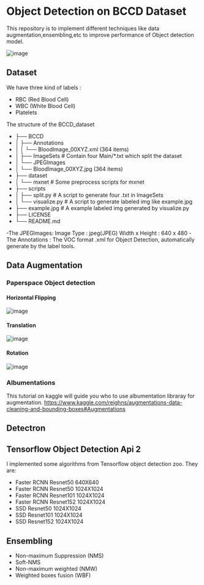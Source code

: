 # Object Detection on BCCD Dataset

This repository is to implement different techniques like data augmentation,ensembling,etc to improve performance of Object detection model.

![image](https://user-images.githubusercontent.com/50731752/138541652-9a93dc62-2bc6-4663-951e-787e9f1fb4d5.png)

## Dataset

We have three kind of labels :

- RBC (Red Blood Cell)
- WBC (White Blood Cell)
- Platelets

The structure of the BCCD_dataset

- ├── BCCD
- │   ├── Annotations
- │   │       └── BloodImage_00XYZ.xml (364 items)
- │   ├── ImageSets       # Contain four Main/*.txt which split the dataset
- │   └── JPEGImages
- │       └── BloodImage_00XYZ.jpg (364 items)
- ├── dataset
- │   └── mxnet           # Some preprocess scripts for mxnet
- ├── scripts
- │   ├── split.py        # A script to generate four .txt in ImageSets
- │   └── visualize.py    # A script to generate labeled img like example.jpg
- ├── example.jpg         # A example labeled img generated by visualize.py
- ├── LICENSE
- └── README.md

-The JPEGImages:
Image Type : jpeg(JPEG)
Width x Height : 640 x 480
-The Annotations : The VOC format .xml for Object Detection, automatically generate by the label tools.


## Data Augmentation

### Paperspace Object detection
#### Horizontal Flipping
![image](https://user-images.githubusercontent.com/50731752/138541892-d6139c0f-8339-496b-8d30-adfc103d2a74.png)
#### Translation
![image](https://user-images.githubusercontent.com/50731752/138541917-d5680ffc-e4c2-49ab-bfd8-124689f6c018.png)
#### Rotation
![image](https://user-images.githubusercontent.com/50731752/138541918-2d0cda85-3264-468f-a795-771d0f3408b9.png)

### Albumentations

This tutorial on kaggle will guide you who to use albumentation libraray for augmentation.
https://www.kaggle.com/reighns/augmentations-data-cleaning-and-bounding-boxes#Augmentations


## Detectron

## Tensorflow Object Detection Api 2
I implemented some algorithms from Tensorflow object detection zoo. They are:
- Faster RCNN Resnet50 640X640
- Faster RCNN Resnet50 1024X1024
- Faster RCNN Resnet101 1024X1024
- Faster RCNN Resnet152 1024X1024
- SSD Resnet50 1024X1024
- SSD Resnet101 1024X1024
- SSD Resnet152 1024X1024

## Ensembling

- Non-maximum Suppression (NMS)
- Soft-NMS
- Non-maximum weighted (NMW)
- Weighted boxes fusion (WBF)

